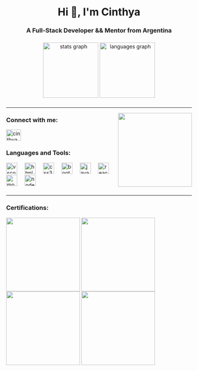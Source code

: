 <h1 align="center">Hi 👋, I'm Cinthya</h1>
<h3 align="center">A Full-Stack Developer && Mentor from Argentina</h3>

###

<div align="center">
  <img src="https://github-readme-stats.vercel.app/api?username=cinthyadirisio&hide_title=false&hide_rank=false&show_icons=true&include_all_commits=true&count_private=true&disable_animations=false&theme=dracula&locale=en&hide_border=false&order=1" height="150" alt="stats graph"  />
  <img src="https://github-readme-stats.vercel.app/api/top-langs?username=cinthyadirisio&locale=en&hide_title=false&layout=compact&card_width=320&langs_count=5&theme=dracula&hide_border=false&order=2" height="150" alt="languages graph"  />
</div>

###
<hr>


<img align="right" height="200" src="https://i.pinimg.com/originals/ab/dc/be/abdcbe5fdef8ee78bdc312cda2b67df6.gif"  />

###

<h3 align="left">Connect with me:</h3>
<p align="left">
<a href="https://linkedin.com/in/cinthyadirisio" target="blank"><img align="center" src="https://raw.githubusercontent.com/rahuldkjain/github-profile-readme-generator/master/src/images/icons/Social/linked-in-alt.svg" alt="cinthyadirisio" height="30" width="40" /></a>
</p>

###

<div align="left">
  <h3 align="left">Languages and Tools:</h3>
  <img src="https://cdn.jsdelivr.net/gh/devicons/devicon/icons/vscode/vscode-original.svg" height="30" alt="vscode logo"  />
  <img width="12" />
  <img src="https://cdn.jsdelivr.net/gh/devicons/devicon/icons/html5/html5-original.svg" height="30" alt="html5 logo"  />
  <img width="12" />
  <img src="https://cdn.jsdelivr.net/gh/devicons/devicon/icons/css3/css3-original.svg" height="30" alt="css3 logo"  />
  <img width="12" />
  <img src="https://cdn.jsdelivr.net/gh/devicons/devicon/icons/bootstrap/bootstrap-original.svg" height="30" alt="bootstrap logo"  />
  <img width="12" />
  <img src="https://cdn.jsdelivr.net/gh/devicons/devicon/icons/javascript/javascript-original.svg" height="30" alt="javascript logo"  />
  <img width="12" />
  <img src="https://cdn.jsdelivr.net/gh/devicons/devicon/icons/react/react-original.svg" height="30" alt="react logo"  />
  <img width="12" />
  <img src="https://cdn.jsdelivr.net/gh/devicons/devicon/icons/mongodb/mongodb-original.svg" height="30" alt="mongodb logo"  />
  <img width="12" />
  <img src="https://cdn.jsdelivr.net/gh/devicons/devicon/icons/nodejs/nodejs-original.svg" height="30" alt="nodejs logo"  />
</div>

###
<hr>

<h3 align="left">Certifications:</h3>
<div>
<img align="center" height="200" src="https://images.credly.com/size/340x340/images/f5cf37e4-6ebd-4067-96a9-b26d04f51ff7/CertiProf-Badge-LLL.png"  />
<img align="center" height="200" src="https://images.credly.com/size/340x340/images/4e3d6f9f-55d7-4ea7-b0e6-f4d4ff543e22/image.png"  />
<img align="center" height="200" src="https://images.credly.com/size/340x340/images/9ab2bbf5-a5cd-4c36-9c5a-1ce7e0e0cd32/Insignia_MERN-20.png"  />
<img align="center" height="200" src="https://images.credly.com/size/340x340/images/0335285a-d3e9-4a1e-aeaf-8f09d5091776/image.png"  />
  
</div>

###

<br clear="both">

